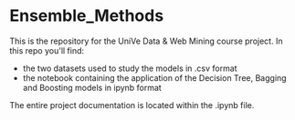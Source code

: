 # Ensemble_Methods
This is the repository for the UniVe Data & Web Mining course project.
In this repo you'll find:
- the two datasets used to study the models in .csv format
- the notebook containing the application of the Decision Tree, Bagging and Boosting models in ipynb format

The entire project documentation is located within the .ipynb file.
